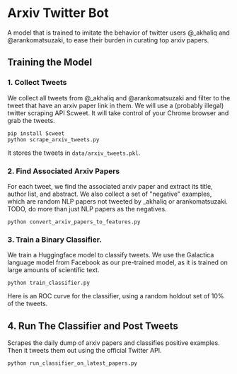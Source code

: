# Arxiv Twitter Bot

A model that is trained to imitate the behavior of twitter users @_akhaliq and @arankomatsuzaki, to ease their burden in curating top arxiv papers.

## Training the Model

### 1. Collect Tweets

We collect all tweets from @_akhaliq and @arankomatsuzaki and filter to the tweet that have an arxiv paper link in them. We will use a (probably illegal) twitter scraping API Scweet. It will take control of your Chrome browser and grab the tweets.
```
pip install Scweet
python scrape_arxiv_tweets.py
```
It stores the tweets in `data/arxiv_tweets.pkl`.

### 2. Find Associated Arxiv Papers 

For each tweet, we find the associated arxiv paper and extract its title, author list, and abstract. We also collect a set of "negative" examples, which are random NLP papers not tweeted by _akhaliq or arankomatsuzaki. TODO, do more than just NLP papers as the negatives.

`python convert_arxiv_papers_to_features.py`

### 3. Train a Binary Classifier.

We train a Huggingface model to classify tweets. We use the Galactica language model from Facebook as our pre-trained model, as it is trained on large amounts of scientific text.

`python train_classifier.py`

Here is an ROC curve for the classifier, using a random holdout set of 10% of the tweets.

## 4. Run The Classifier and Post Tweets

Scrapes the daily dump of arxiv papers and classifies positive examples. Then it tweets them out using the official Twitter API.

`python run_classifier_on_latest_papers.py`